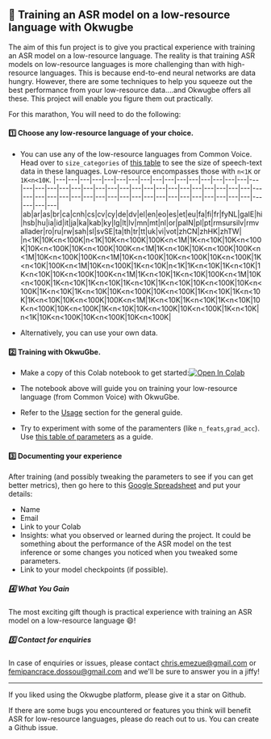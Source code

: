 ## :runner: Training an ASR model on a low-resource language with Okwugbe
The aim of this fun project is to give you practical experience with training an ASR model on a low-resource language. The reality is that training ASR models on low-resource languages is more challenging than with high-resource languages. This is because end-to-end neural networks are data hungry. However, there are some techniques to help you squeeze out the best performance from your low-resource data....and Okwugbe offers all these. This project will enable you figure them out practically.

For this marathon, You will need to do the following:

#### :one: Choose any low-resource language of your choice. 
- You can use any of the low-resource languages from Common Voice. Head over to `size_categories` of [this table](https://github.com/huggingface/datasets/tree/master/datasets/common_voice) to see the size of speech-text data in these languages. Low-resource encompasses those with `n<1K` or `1K<n<10K`.
|---|---|---|---|---|---|---|---|---|---|---|---|---|---|---|---|---|---|---|---|---|---|---|---|---|---|---|---|---|---|---|---|---|---|---|---|---|---|---|---|---|---|---|---|---|---|---|---|---|---|---|---|---|---|---|---|---|---|---|---|
|ab|ar|as|br|ca|cnh|cs|cv|cy|de|dv|el|en|eo|es|et|eu|fa|fi|fr|fyNL|gaIE|hi|hsb|hu|ia|id|it|ja|ka|kab|ky|lg|lt|lv|mn|mt|nl|or|paIN|pl|pt|rmsursilv|rmvallader|ro|ru|rw|sah|sl|svSE|ta|th|tr|tt|uk|vi|vot|zhCN|zhHK|zhTW|
|n<1K|10K<n<100K|n<1K|10K<n<100K|100K<n<1M|1K<n<10K|10K<n<100K|10K<n<100K|10K<n<100K|100K<n<1M|1K<n<10K|10K<n<100K|100K<n<1M|10K<n<100K|100K<n<1M|10K<n<100K|10K<n<100K|10K<n<100K|1K<n<10K|100K<n<1M|10K<n<100K|1K<n<10K|n<1K|1K<n<10K|1K<n<10K|1K<n<10K|10K<n<100K|100K<n<1M|1K<n<10K|1K<n<10K|100K<n<1M|10K<n<100K|1K<n<10K|1K<n<10K|1K<n<10K|1K<n<10K|10K<n<100K|10K<n<100K|1K<n<10K|1K<n<10K|10K<n<100K|10K<n<100K|1K<n<10K|1K<n<10K|1K<n<10K|10K<n<100K|100K<n<1M|1K<n<10K|1K<n<10K|1K<n<10K|10K<n<100K|10K<n<100K|1K<n<10K|10K<n<100K|10K<n<100K|1K<n<10K|n<1K|10K<n<100K|10K<n<100K|10K<n<100K|

- Alternatively, you can use your own data.

#### :two: Training with OkwuGbe.

- Make a copy of this Colab notebook to get started:[![Open In Colab](https://colab.research.google.com/assets/colab-badge.svg)](https://colab.research.google.com/drive/12XiQCuQzOr7lye2sFCvsn4Ch_DNevx4u?usp=sharing) 

- The notebook above will guide you on training your low-resource language (from Common Voice) with OkwuGbe.  
- Refer to the [Usage](https://github.com/edaiofficial/okwugbe#usage) section for the general guide.  
- Try to experiment with some of the paramenters (like `n_feats`,`grad_acc`). Use [this table of parameters](https://github.com/edaiofficial/okwugbe#parameters) as a guide.

#### :three: Documenting your experience    

After training (and possibly tweaking the parameters to see if you can get better metrics), then go here  to this [Google Spreadsheet](https://docs.google.com/spreadsheets/d/1LiwbLSaNa9uwAJOb1Cag-IT9iNWt0BA0HLRlscMEPis/edit?usp=sharing) and put your details:

- Name
- Email
- Link to your Colab
- Insights: what you observed or learned during the project. It could be something about the performance of the ASR model on the test inference or some changes you noticed when you tweaked some parameters.
- Link to your model checkpoints (if possible). 

##### :four: What You Gain

The most exciting gift though is practical experience with training an ASR model on a low-resource language :smile:! 

##### :five: Contact for enquiries

In case of enquiries or issues, please contact chris.emezue@gmail.com or femipancrace.dossou@gmail.com  and we'll be sure to answer you in a jiffy!
______
If you liked using the Okwugbe platform, please give it a star on Github.

If there are some bugs you encountered or features you think will benefit ASR for low-resource languages, please do reach out to us. You can create a Github issue.
